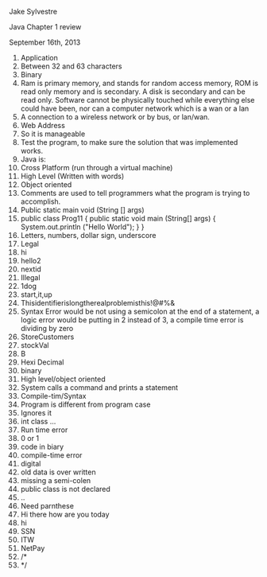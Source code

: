 

Jake Sylvestre

Java Chapter 1 review

September 16th, 2013



1. Application
1. Between 32 and 63 characters
1. Binary
1. Ram is primary memory, and stands for random access memory, ROM is read only memory and is secondary. A disk is secondary and can be read only. Software cannot be physically touched while everything else could have been, nor can a computer network which is a wan or a lan
1. A connection to a wireless network or by bus, or lan/wan.
1. Web Address
1. So it is manageable
1. Test the program, to make sure the solution that was implemented works.
1. Java is:
 1. Cross Platform (run through a virtual machine)
 1. High Level (Written with words)
 1. Object oriented
1. Comments are used to tell programmers what the program is trying to accomplish.
1. Public static main void (String [] args)
1. public class Prog11  {   public static void main (String[] args)   {    System.out.println ("Hello World");   }  }
1. Letters, numbers, dollar sign, underscore
 1. Legal
   1. hi
   1. hello2
   1. nextid
 1. Illegal
   1. 1dog
   1. start,it,up
   1. Thisidentifierislongtherealproblemisthis!@#%&
1. Syntax Error would be not using a semicolon at the end of a statement, a logic error would be putting in 2 instead of 3, a compile time error is dividing by zero
1. StoreCustomers
1. stockVal
1. B
1. Hexi Decimal
1. binary
1. High level/object oriented
1. System calls a command and prints a statement
1. Compile-tim/Syntax
1. Program is different from program case
1. Ignores it
1. int class ...
1. Run time error
1. 0 or 1
1. code in biary
1. compile-time error
1. digital
1. old data is over written
1. missing a semi-colen
1. public class is not declared
1. ..
1. Need parnthese
1. Hi there how are you today
1. hi
 1. SSN
 1. ITW
 1. NetPay
 1. /*
 1. */ 
